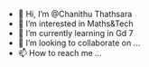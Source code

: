 - 👋 Hi, I’m @Chanithu Thathsara
- 👀 I’m interested in Maths&Tech
- 🌱 I’m currently learning in Gd 7
- 💞️ I’m looking to collaborate on ...
- 📫 How to reach me ...

<!---
Chanithu/Chanithu is a ✨ special ✨ repository because its `README.md` (this file) appears on your GitHub profile.
You can click the Preview link to take a look at your changes.
--->
